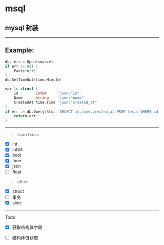 # msql
## mysql 封装

---
## Example:
```go
db, err = Open(source)
if err != nil {
    Panic(err)
}
db.SetTimeOut(time.Minute)

var ts struct {
    Id        int64     `json:"id"`
    Name      string    `json:"name"`
    CreatedAt time.Time `json:"created_at"`
}
if err := db.Query(&ts, `SELECT id,name,created_at FROM tests WHERE id = 1`); err != nil {
    return err
}
```
---

> scan basic
- [x] int
- [x] int64 
- [x] bool
- [x] time
- [x] json
- [ ] float
> other
- [x] struct
- [ ] 事务
- [x] slice

---

Todo:

- [x] 获取结构体字段
- [ ] 结构体值获取


